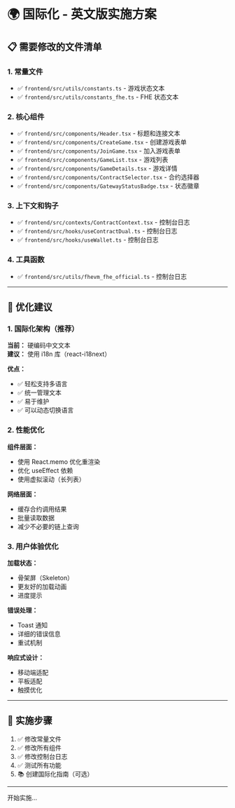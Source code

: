 # 🌍 国际化 - 英文版实施方案

## 📋 需要修改的文件清单

### 1. 常量文件
- ✅ `frontend/src/utils/constants.ts` - 游戏状态文本
- ✅ `frontend/src/utils/constants_fhe.ts` - FHE 状态文本

### 2. 核心组件
- ✅ `frontend/src/components/Header.tsx` - 标题和连接文本
- ✅ `frontend/src/components/CreateGame.tsx` - 创建游戏表单
- ✅ `frontend/src/components/JoinGame.tsx` - 加入游戏表单
- ✅ `frontend/src/components/GameList.tsx` - 游戏列表
- ✅ `frontend/src/components/GameDetails.tsx` - 游戏详情
- ✅ `frontend/src/components/ContractSelector.tsx` - 合约选择器
- ✅ `frontend/src/components/GatewayStatusBadge.tsx` - 状态徽章

### 3. 上下文和钩子
- ✅ `frontend/src/contexts/ContractContext.tsx` - 控制台日志
- ✅ `frontend/src/hooks/useContractDual.ts` - 控制台日志
- ✅ `frontend/src/hooks/useWallet.ts` - 控制台日志

### 4. 工具函数
- ✅ `frontend/src/utils/fhevm_fhe_official.ts` - 控制台日志

---

## 🎯 优化建议

### 1. 国际化架构（推荐）

**当前：** 硬编码中文文本  
**建议：** 使用 i18n 库（react-i18next）

**优点：**
- ✅ 轻松支持多语言
- ✅ 统一管理文本
- ✅ 易于维护
- ✅ 可以动态切换语言

### 2. 性能优化

**组件层面：**
- 使用 React.memo 优化重渲染
- 优化 useEffect 依赖
- 使用虚拟滚动（长列表）

**网络层面：**
- 缓存合约调用结果
- 批量读取数据
- 减少不必要的链上查询

### 3. 用户体验优化

**加载状态：**
- 骨架屏（Skeleton）
- 更友好的加载动画
- 进度提示

**错误处理：**
- Toast 通知
- 详细的错误信息
- 重试机制

**响应式设计：**
- 移动端适配
- 平板适配
- 触摸优化

---

## 📝 实施步骤

1. ✅ 修改常量文件
2. ✅ 修改所有组件
3. ✅ 修改控制台日志
4. ✅ 测试所有功能
5. 📚 创建国际化指南（可选）

---

开始实施...

